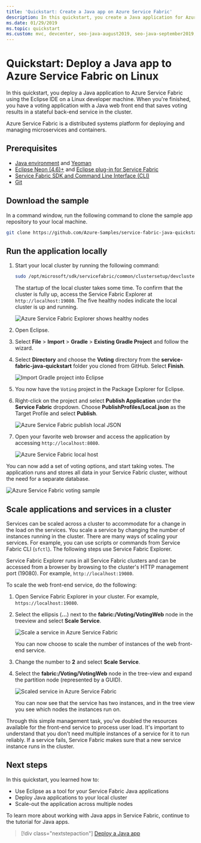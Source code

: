 ```yaml
---
title: 'Quickstart: Create a Java app on Azure Service Fabric'
description: In this quickstart, you create a Java application for Azure using a Service Fabric reliable services sample application.
ms.date: 01/29/2019
ms.topic: quickstart
ms.custom: mvc, devcenter, seo-java-august2019, seo-java-september2019, devx-track-java, mode-other
---
```

# Quickstart:  Deploy a Java app to Azure Service Fabric on Linux

In this quickstart, you deploy a Java application to Azure Service Fabric using the Eclipse IDE on a Linux developer machine. When you're finished, you have a voting application with a Java web front end that saves voting results in a stateful back-end service in the cluster.

Azure Service Fabric is a distributed systems platform for deploying and managing microservices and containers.

## Prerequisites

- [Java environment](./service-fabric-get-started-linux.md#set-up-java-development) and [Yeoman](./service-fabric-get-started-linux.md#set-up-yeoman-generators-for-containers-and-guest-executables)
- [Eclipse Neon (4.6)+](https://www.eclipse.org/downloads/packages/) and [Eclipse plug-in for Service Fabric](./service-fabric-get-started-linux.md#install-the-eclipse-plug-in-optional)
- [Service Fabric SDK and Command Line Interface (CLI)](./service-fabric-get-started-linux.md#installation-methods)
- [Git](https://git-scm.com/downloads)

## Download the sample

In a command window, run the following command to clone the sample app repository to your local machine.

```bash
git clone https://github.com/Azure-Samples/service-fabric-java-quickstart.git
```

## Run the application locally

1. Start your local cluster by running the following command:

    ```bash
    sudo /opt/microsoft/sdk/servicefabric/common/clustersetup/devclustersetup.sh
    ```
    The startup of the local cluster takes some time. To confirm that the cluster is fully up, access the Service Fabric Explorer at `http://localhost:19080`. The five healthy nodes indicate the local cluster is up and running.

    ![Azure Service Fabric Explorer shows healthy nodes](./media/service-fabric-quickstart-java/service-fabric-explorer-healthy-nodes.png)

2. Open Eclipse.
3. Select **File** > **Import** > **Gradle** > **Existing Gradle Project** and follow the wizard.
4. Select **Directory** and choose the **Voting** directory from the **service-fabric-java-quickstart** folder you cloned from GitHub. Select **Finish**.

    ![Import Gradle project into Eclipse](./media/service-fabric-quickstart-java/eclipse-import-gradle-project.png)

5. You now have the `Voting` project in the Package Explorer for Eclipse.
6. Right-click on the project and select **Publish Application** under the **Service Fabric** dropdown. Choose **PublishProfiles/Local.json** as the Target Profile and select **Publish**.

    ![Azure Service Fabric publish local JSON](./media/service-fabric-quickstart-java/service-fabric-publish-local-json.png)

7. Open your favorite web browser and access the application by accessing `http://localhost:8080`.

    ![Azure Service Fabric local host](./media/service-fabric-quickstart-java/service-fabric-local-host.png)

You can now add a set of voting options, and start taking votes. The application runs and stores all data in your Service Fabric cluster, without the need for a separate database.

![Azure Service Fabric voting sample](./media/service-fabric-quickstart-java/service-fabric-voting-sample.png)

## Scale applications and services in a cluster

Services can be scaled across a cluster to accommodate for a change in the load on the services. You scale a service by changing the number of instances running in the cluster. There are many ways of scaling your services. For example, you can use scripts or commands from Service Fabric CLI (`sfctl`). The following steps use Service Fabric Explorer.

Service Fabric Explorer runs in all Service Fabric clusters and can be accessed from a browser by browsing to the cluster's HTTP management port (19080). For example, `http://localhost:19080`.

To scale the web front-end service, do the following:

1. Open Service Fabric Explorer in your cluster. For example, `https://localhost:19080`.
2. Select the ellipsis (**...**) next to the **fabric:/Voting/VotingWeb** node in the treeview and select **Scale Service**.

    ![Scale a service in Azure Service Fabric](./media/service-fabric-quickstart-java/service-fabric-scale-service.png)

    You can now choose to scale the number of instances of the web front-end service.

3. Change the number to **2** and select **Scale Service**.
4. Select the **fabric:/Voting/VotingWeb** node in the tree-view and expand the partition node (represented by a GUID).

    ![Scaled service in Azure Service Fabric](./media/service-fabric-quickstart-java/service-fabric-explorer-service-scaled.png)

    You can now see that the service has two instances, and in the tree view you see which nodes the instances run on.

Through this simple management task, you've doubled the resources available for the front-end service to process user load. It's important to understand that you don't need multiple instances of a service for it to run reliably. If a service fails, Service Fabric makes sure that a new service instance runs in the cluster.

## Next steps

In this quickstart, you learned how to:

* Use Eclipse as a tool for your Service Fabric Java applications
* Deploy Java applications to your local cluster
* Scale-out the application across multiple nodes

To learn more about working with Java apps in Service Fabric, continue to the tutorial for Java apps.

> [!div class="nextstepaction"]
> [Deploy a Java app](./service-fabric-tutorial-create-java-app.md)
